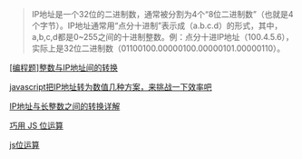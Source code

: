 
> IP地址是一个32位的二进制数，通常被分割为4个“8位二进制数”（也就是4个字节）。IP地址通常用“点分十进制”表示成（a.b.c.d）的形式，其中，a,b,c,d都是0~255之间的十进制整数。例：点分十进IP地址（100.4.5.6），实际上是32位二进制数（01100100.00000100.00000101.00000110）。

[[编程题]整数与IP地址间的转换](https://www.nowcoder.com/questionTerminal/66ca0e28f90c42a196afd78cc9c496ea)

[javascript把IP地址转为数值几种方案，来挑战一下效率吧](https://www.cnblogs.com/whyoop/p/3140803.html)

[IP地址与长整数之间的转换详解](https://www.iteye.com/blog/aokunsang-622498)

[巧用 JS 位运算](http://www.sosout.com/2018/10/09/javascript-bits-op.html)

[js位运算](https://www.jianshu.com/p/588eb74b5a03)